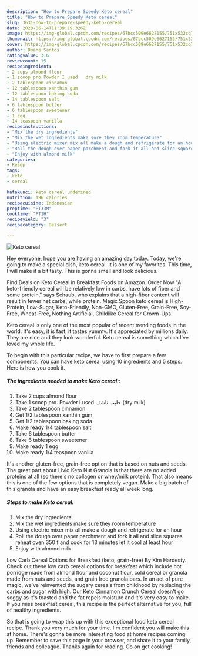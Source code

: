 ```yaml
---
description: "How to Prepare Speedy Keto cereal"
title: "How to Prepare Speedy Keto cereal"
slug: 3631-how-to-prepare-speedy-keto-cereal
date: 2020-06-14T11:39:19.326Z
image: https://img-global.cpcdn.com/recipes/67bcc509e6627155/751x532cq70/keto-cereal-recipe-main-photo.jpg
thumbnail: https://img-global.cpcdn.com/recipes/67bcc509e6627155/751x532cq70/keto-cereal-recipe-main-photo.jpg
cover: https://img-global.cpcdn.com/recipes/67bcc509e6627155/751x532cq70/keto-cereal-recipe-main-photo.jpg
author: Duane Santos
ratingvalue: 3.6
reviewcount: 15
recipeingredient:
- 2 cups almond flour
- 1 scoop pro Powder I used   dry milk
- 2 tablespoon cinnamon
- 12 tablespoon xanthin gum
- 12 tablespoon baking soda
- 14 tablespoon salt
- 6 tablespoon butter
- 6 tablespoon sweetener
- 1 egg
- 14 teaspoon vanilla
recipeinstructions:
- "Mix the dry ingredients"
- "Mix the wet ingredients make sure they room temperature"
- "Using electric mixer mix all make a dough and refrigerate for an hour"
- "Roll the dough over paper parchment and fork it all and slice squares reheat oven 350 f and cook for 13 minutes let it cool at least hour"
- "Enjoy with almond milk"
categories:
- Resep
tags:
- keto
- cereal

katakunci: keto cereal undefined
nutrition: 196 calories
recipecuisine: Indonesian
preptime: "PT33M"
cooktime: "PT1H"
recipeyield: "3"
recipecategory: Dessert

---
```



![Keto cereal](https://img-global.cpcdn.com/recipes/67bcc509e6627155/751x532cq70/keto-cereal-recipe-main-photo.jpg)

Hey everyone, hope you are having an amazing day today. Today, we're going to make a special dish, keto cereal. It is one of my favorites. This time, I will make it a bit tasty. This is gonna smell and look delicious.

Find Deals on Keto Cereal in Breakfast Foods on Amazon. Order Now &#34;A keto-friendly cereal will be relatively low in carbs, have lots of fiber and some protein,&#34; says Schaub, who explains that a high-fiber content will result in fewer net carbs, while protein. Magic Spoon keto cereal is High-Protein, Low-Sugar, Keto-Friendly, Non-GMO, Gluten-Free, Grain-Free, Soy-Free, Wheat-Free, Nothing Artificial, Childlike Cereal for Grown-Ups.

Keto cereal is only one of the most popular of recent trending foods in the world. It's easy, it is fast, it tastes yummy. It's appreciated by millions daily. They are nice and they look wonderful. Keto cereal is something which I've loved my whole life.


To begin with this particular recipe, we have to first prepare a few components. You can have keto cereal using 10 ingredients and 5 steps. Here is how you cook it.

##### The ingredients needed to make Keto cereal::

1. Take 2 cups almond flour
1. Take 1 scoop pro. Powder I used حليب ناشف (dry milk)
1. Take 2 tablespoon cinnamon
1. Get 1/2 tablespoon xanthin gum
1. Get 1/2 tablespoon baking soda
1. Make ready 1/4 tablespoon salt
1. Take 6 tablespoon butter
1. Take 6 tablespoon sweetener
1. Make ready 1 egg
1. Make ready 1/4 teaspoon vanilla


It&#39;s another gluten-free, grain-free option that is based on nuts and seeds. The great part about Livlo Keto Nut Granola is that there are no added proteins at all (so there&#39;s no collagen or whey/milk protein). That also means this is one of the few options that is completely vegan. Make a big batch of this granola and have an easy breakfast ready all week long. 

##### Steps to make Keto cereal:

1. Mix the dry ingredients
1. Mix the wet ingredients make sure they room temperature
1. Using electric mixer mix all make a dough and refrigerate for an hour
1. Roll the dough over paper parchment and fork it all and slice squares reheat oven 350 f and cook for 13 minutes let it cool at least hour
1. Enjoy with almond milk


Low Carb Cereal Options for Breakfast (keto, grain-free) By Kim Hardesty. Check out these low carb cereal options for breakfast which include hot porridge made from almond flour and coconut flour, cold cereal or granola made from nuts and seeds, and grain free granola bars. In an act of pure magic, we&#39;ve reinvented the sugary cereals from childhood by replacing the carbs and sugar with high. Our Keto Cinnamon Crunch Cereal doesn&#39;t go soggy as it&#39;s toasted and the fat repels moisture and it&#39;s very easy to make. If you miss breakfast cereal, this recipe is the perfect alternative for you, full of healthy ingredients. 

So that is going to wrap this up with this exceptional food keto cereal recipe. Thank you very much for your time. I'm confident you will make this at home. There's gonna be more interesting food at home recipes coming up. Remember to save this page in your browser, and share it to your family, friends and colleague. Thanks again for reading. Go on get cooking!
